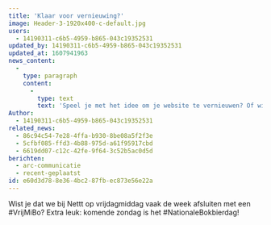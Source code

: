 ```yaml
---
title: 'Klaar voor vernieuwing?'
image: Header-3-1920x400-c-default.jpg
users:
  - 14190311-c6b5-4959-b865-043c19352531
updated_by: 14190311-c6b5-4959-b865-043c19352531
updated_at: 1607941963
news_content:
  -
    type: paragraph
    content:
      -
        type: text
        text: 'Speel je met het idee om je website te vernieuwen? Of wil je weten hoe internetmarketing jouw bedrijf verder kan helpen? We zijn er voor jou én je vragen over ons mooie vak. We helpen je graag onder het genot van een kop koffie. En dat kan ook online Tot gauw?'
Author:
  - 14190311-c6b5-4959-b865-043c19352531
related_news:
  - 86c94c54-7e28-4ffa-b930-8be08a5f2f3e
  - 5cfbf085-ffd3-4b88-975d-a61f95917cbd
  - 6619dd07-c12c-42fe-9f64-3c52b5ac0d5d
berichten:
  - arc-communicatie
  - recent-geplaatst
id: e60d3d78-8e36-4bc2-87fb-ec873e56e22a
---
```

Wist je dat we bij Nettt op vrijdagmiddag vaak de week afsluiten met een #VrijMiBo? Extra leuk: komende zondag is het #NationaleBokbierdag!